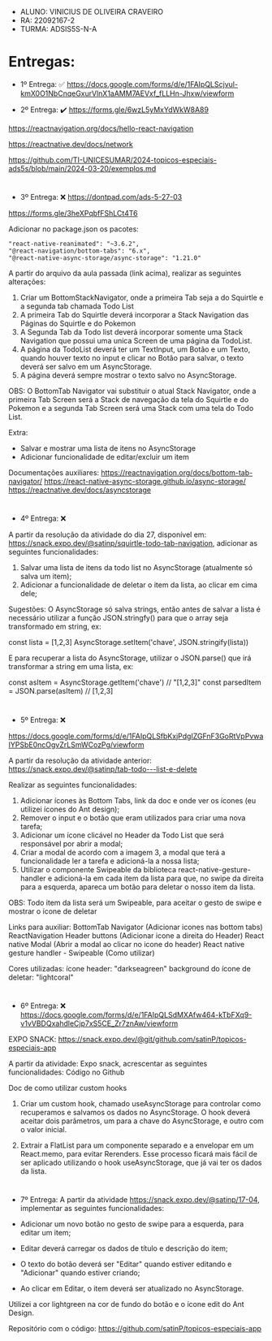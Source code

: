 - ALUNO: VINICIUS DE OLIVEIRA CRAVEIRO
- RA: 22092167-2
- TURMA: ADSIS5S-N-A


# Entregas:
- 1º Entrega: :white_check_mark:
https://docs.google.com/forms/d/e/1FAIpQLScjvul-kmX0O1NbCnqeGxurVlnX1aAMM7AEVxf_fLLHn-Jhxw/viewform

- 2º Entrega: :heavy_check_mark:
 https://forms.gle/6wzL5yMxYdWkW8A89

 https://reactnavigation.org/docs/hello-react-navigation

 https://reactnative.dev/docs/network

 https://github.com/TI-UNICESUMAR/2024-topicos-especiais-ads5s/blob/main/2024-03-20/exemplos.md

 # 

- 3º Entrega: :x:
 https://dontpad.com/ads-5-27-03
 
 https://forms.gle/3heXPqbfFShLCt4T6

 Adicionar no package.json os pacotes: 

    "react-native-reanimated": "~3.6.2",
    "@react-navigation/bottom-tabs": "6.x",
    "@react-native-async-storage/async-storage": "1.21.0"

A partir do arquivo da aula passada (link acima), realizar as seguintes alterações:

1. Criar um BottomStackNavigator, onde a primeira Tab seja a do Squirtle e a segunda tab chamada Todo List
2. A primeira Tab do Squirtle deverá incorporar a Stack Navigation das Páginas do Squirtle e do Pokemon
3. A Segunda Tab da Todo list deverá incorporar somente uma Stack Navigation que possui uma unica Screen de uma página da TodoList.
4. A página da TodoList deverá ter um TextInput, um Botão e um Texto, quando houver texto no input e clicar no Botão para salvar, o texto deverá ser salvo em um AsyncStorage.
5. A página deverá sempre mostrar o texto salvo no AsyncStorage.

OBS: O BottomTab Navigator vai substituir o atual Stack Navigator, onde a primeira Tab Screen será a Stack de navegação da tela do Squirtle e do Pokemon e a segunda Tab Screen será uma Stack com uma tela do Todo List.

Extra:

- Salvar e mostrar uma lista de itens no AsyncStorage
- Adicionar funcionalidade de editar/excluir um item

Documentações auxiliares:
https://reactnavigation.org/docs/bottom-tab-navigator/
https://react-native-async-storage.github.io/async-storage/
https://reactnative.dev/docs/asyncstorage

# 

- 4º Entrega: :x:

A partir da resolução da atividade do dia 27, disponível em: https://snack.expo.dev/@satinp/squirtle-todo-tab-navigation, adicionar as seguintes funcionalidades:

1. Salvar uma lista de itens da todo list no AsyncStorage (atualmente só salva um item);
2. Adicionar a funcionalidade de deletar o item da lista, ao clicar em cima dele;

Sugestões:
O AsyncStorage só salva strings, então antes de salvar a lista é necessário utilizar a função JSON.stringfy() para que o array seja transformado em string, ex:

const lista = [1,2,3]
AsyncStorage.setItem('chave', JSON.stringify(lista))

E para recuperar a lista do AsyncStorage, utilizar o JSON.parse() que irá transformar a string em uma lista, ex:

const asItem = AsyncStorage.getItem('chave') // "[1,2,3]"
const parsedItem = JSON.parse(asItem) // [1,2,3]

# 

- 5º Entrega: :x:

https://docs.google.com/forms/d/e/1FAIpQLSfbKxjPdgIZGFnF3GoRtVpPvwaIYPSbE0ncOgvZrLSmWCozPg/viewform

A partir da resolução da atividade anterior: https://snack.expo.dev/@satinp/tab-todo---list-e-delete

Realizar as seguintes funcionalidades:

1. Adicionar ícones às Bottom Tabs, link da doc e onde ver os ícones (eu utilizei ícones do Ant design);
2. Remover o input e o botão que eram utilizados para criar uma nova tarefa;
3. Adicionar um ícone clicável no Header da Todo List que será responsável por abrir a modal;
4. Criar a modal de acordo com a imagem 3, a modal que terá a funcionalidade ler a tarefa e adicioná-la a nossa lista;
5. Utilizar o componente Swipeable da biblioteca react-native-gesture-handler e adicioná-la em cada item da lista para que, no swipe da direita para a esquerda, apareca um botão para deletar o nosso item da lista.

OBS: Todo item da lista será um Swipeable, para aceitar o gesto de swipe e mostrar o ícone de deletar

Links para auxiliar:
BottomTab Navigator (Adicionar icones nas bottom tabs)
ReactNavigation Header buttons (Adicionar icone a direita do Header)
React native Modal (Abrir a modal ao clicar no icone do header)
React native gesture handler - Swipeable (Como utilizar)

Cores utilizadas:
ícone header: "darkseagreen"
background do ícone de deletar: "lightcoral"

#

- 6º Entrega: :x:
https://docs.google.com/forms/d/e/1FAIpQLSdMXAfw464-kTbFXq9-v1vVBDQxahdleCjp7xS5CE_Zr7znAw/viewform

EXPO SNACK: https://snack.expo.dev/@git/github.com/satinP/topicos-especiais-app

A partir da atividade: Expo snack, acrescentar as seguintes funcionalidades:
Código no Github

Doc de como utilizar custom hooks

1. Criar um custom hook, chamado useAsyncStorage para controlar como recuperamos e salvamos os dados no AsyncStorage. O hook deverá aceitar dois parâmetros, um para a chave do AsyncStorage, e outro com o valor inicial.

2. Extrair a FlatList para um componente separado e a envelopar em um React.memo, para evitar Rerenders. Esse processo ficará mais fácil de ser aplicado utilizando o hook useAsyncStorage, que já vai ter os dados da lista.

#

- 7º Entrega:
A partir da atividade https://snack.expo.dev/@satinp/17-04, implementar as seguintes funcionalidades:

- Adicionar um novo botão no gesto de swipe para a esquerda, para editar um item;
- Editar deverá carregar os dados de título e descrição do item;
- O texto do botão deverá ser "Editar" quando estiver editando e "Adicionar" quando estiver criando;
- Ao clicar em Editar, o item deverá ser atualizado no AsyncStorage.

Utilizei a cor lightgreen na cor de fundo do botão e o ícone edit do Ant Design.

Repositório com o código: https://github.com/satinP/topicos-especiais-app
